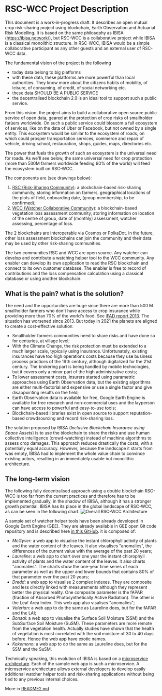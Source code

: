 # RSC-WCC Project Description
This document is a work-in-progress draft. It describes an open mutual crop risk-sharing project using blockchain, Earth Observation and Actuarial Risk Modelling. It is based on the same philosophy as IBISA (https://ibisa.network/), but RSC-WCC is a collaborative project while IBISA is a classical monolithic structure. In RSC-WCC, IBISA would be a simple collaborative participant as any other guests and an external user of RSC-WCC data. 

The fundamental vision of the project is the following
* today data belong to big platforms
* with these data, these platforms are more powerful than local authorities. They know more about the citizens habits of mobility, of leisure, of consuming, of credit, of social networking etc.
* these data SHOULD BE A PUBLIC SERVICE
* the decentralised blockchain 2.0 is an ideal tool to support such a public service.

From this vision, the project aims to build a collaborative open source public service of open data, geared at the protection of crop risks of smallholder farùers worldwide. On such a public service could blossom a full ecosystem of services, like on the data of Uber or Facebook, but not owned by a single entity. This ecosystem would be similar to the ecosystem of roads, on which could prosper transportation services, commerce and repair of vehicle, driving school, restauration, shops, guides, maps, directories etc.

The power that fuels the growth of such an ecosystem is the universal need for roads. As we'll see below, the same universal need for crop protection (more than 500M farmers worldwide feeding 90% of the world) will feed the ecosystem built on RSC-WCC.

The components are (see drawings below):

1. [RSC (Risk-Sharing Community)](https://github.com/kvutien/Top-Level/tree/master/RSC): a blockchain-based risk-sharing community, storing information on farmers, geographical locations of  the plots of field, onboarding date, (group membership, to be confirmed);
2. [WCC (Watcher Collaborative Community)](https://github.com/kvutien/Top-Level/tree/master/WCC): a blockchain-based vegetation loss assessment community, storing information on location of the centre of group, date of (monthly) assessment, watcher assessing, percentage of loss.

The 2 blockchains are interoperable via Cosmos or PolkaDot. In the future, other loss assessment blockchains can join the community and their data may be used by other risk-sharing communities. 

The two communities RSC and WCC are open source. Any watcher can develop and contribute a watching helper tool to the WCC community. Any enabler can develop its own application to read the RSC blockchain and connect to its own customer database. The enabler is free to record of contributions and the loss compensation calculation using a classical database or using another blockchain.

## What is the pain? what is the solution?
The need and the opportunities are huge since there are more than 500 M smallholder farmers who don't have access to crop insurance while providing more than 70% of the world's food. See [IFAD report 2013](https://www.ifad.org/documents/38714170/40706188/Smallholders+can+feed+the+world_e.pdf/460ca6c2-7621-40d8-9f79-a56f6f8fa75e). The situation has worsened since 2013. But today in 2021 the planets are aligned to create a cost-effective solution:
* Smallholder farmers communities need to share risks and have done so for centuries, at village level;
* With the Climate Change, the risk protection must be extended to a much larger scale, typically using insurance. Unfortunately, existing insurances have too high operations costs because they use business process practices of the 19th century, although digitalized for the 21st century. The brokering part is being handled by mobile technologies, but it covers only a minor part of the high administrative costs;
* To lower assessment costs, insurers started using parametric approaches using Earth Observation data, but the existing algorithms are either multi-factorial and expensive or use a single factor and give disappointing results on the field;
* Earth Observation data is available for free, Google Earth Engine is available for free research and non-commercial uses and the layperson can have access to powerful and easy-to-use tools;
* Blockchain-based libraries exist in open source to support reputation-based crowdsourcing and record risk-sharing loss.

The solution proposed by IBISA (_Inclusive Blockchain Insurance using Space Assets_) is to use the blockchain to share the risks and use human collective intelligence (crowd-watching) instead of machine algorithms to assess crop damages. This approach reduces drastically the costs, with a potentially equal accuracy. However, because the landscape it starts from was empty, IBISA had to implement the whole value chain to convince existing actors, resulting in an immediately usable but monolithic architecture. 
## The long-term vision
The following fully decentralised approach using a double blockchain RSC-WCC is too far from the current practices and therefore has to be implemented gradually, in the shadow of IBISA, although it has a stronger growth potential. IBISA has its place in the global landscape of RSC-WCC, as can be seen in the following chart. ![Overall RSC-WCC Architecture](https://raw.githubusercontent.com/kvutien/Top-Level/master/common/images/20200717%20RSC-WCC%20Overall%20Architecture.png)

A sample set of watcher helper tools have been already developed in Google Earth Engine (GEE). They are already available in GEE open Git code repository and is described here [in this GitHub](https://github.com/kvutien/Top-Level/tree/master/WCC). it is composed of:
* _McGyver_: a web app to visualise the instant chlorophyll activity of plants and the water content of the leaves. It also visualises "anomalies", the differences of the current value with the average of the past 20 years;
* _Laureline_: a web app to chart over one year the instant chlorophyll activity of plants and the water content of the leaves. It also charts "anomalies". The charts show the one-year time series of each parameter as well as the upper and lower bounds that contains 80% of that parameter over the past 20 years;
* _Dredd_: a web app to visualise 2 complex indexes. They are composite and less directly linked with measurements although they represent better the physical reality. One composite parameter is the fAPAR (fraction of Absorbed Photosynthetically Active Radiation). The other is the Leaf Area Index. This web app also visalises "anomalies";
* _Valerian_: a web app to do the same as Laureline does, but for the fAPAR and the LAI;
* _Bonsai_: a web app to visualise the Surface Soil Moisture (SSM) and the SubSurface Soil Moisture (SuSM). These parameters are more remote from the vegetation health. Actually studies have shown that the health of vegetation is most correlated with the soil moisture of 30 to 40  days before. Hence the web app have exotic names.
* _Kakemono_: a web app to do the same as Laureline does, but for the SSM and the SuSM.

Technically speaking, this evolution of IBISA is based on a [microservice architecture](https://en.wikipedia.org/wiki/Microservices). Each of the sample web app is such a microservice. A microservice architecture allows external developers to develop easily additional watcher helper tools and risk-sharing applications without being tied to any previous internal choices.

More in [README2.md](https://github.com/kvutien/Top-Level/blob/master/README2.md)

